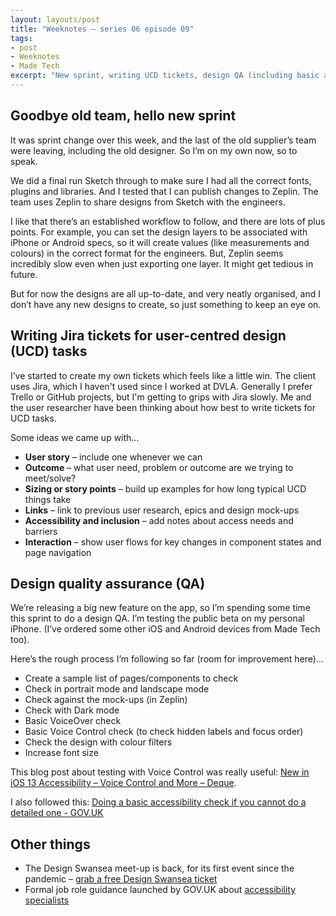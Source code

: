 ```yaml
---
layout: layouts/post
title: "Weeknotes – series 06 episode 09"
tags:
- post
- Weeknotes
- Made Tech
excerpt: "New sprint, writing UCD tickets, design QA (including basic accessibility checks)."
---
```


## Goodbye old team, hello new sprint

It was sprint change over this week, and the last of the old supplier’s team were leaving, including the old designer. So I’m on my own now, so to speak.

We did a final run Sketch through to make sure I had all the correct fonts, plugins and libraries. And I tested that I can publish changes to Zeplin. The team uses Zeplin to share designs from Sketch with the engineers.

I like that there’s an established workflow to follow, and there are lots of plus points. For example, you can set the design layers to be associated with iPhone or Android specs, so it will create values (like measurements and colours) in the correct format for the engineers. But, Zeplin seems incredibly slow even when just exporting one layer. It might get tedious in future.

But for now the designs are all up-to-date, and very neatly organised, and I don’t have any new designs to create, so just something to keep an eye on.

## Writing Jira tickets for user-centred design (UCD) tasks

I’ve started to create my own tickets which feels like a little win. The client uses Jira, which I haven't used since I worked at DVLA. Generally I prefer Trello or GitHub projects, but I'm getting to grips with Jira slowly. Me and the user researcher have been thinking about how best to write tickets for UCD tasks.

Some ideas we came up with…

- **User story** – include one whenever we can
- **Outcome** – what user need, problem or outcome are we trying to meet/solve?
- **Sizing or story points** – build up examples for how long typical UCD things take
- **Links** – link to previous user research, epics and design mock-ups
- **Accessibility and inclusion** – add notes about access needs and barriers
- **Interaction** – show user flows for key changes in component states and page navigation

## Design quality assurance (QA) 

We’re releasing a big new feature on the app, so I’m spending some time this sprint to do a design QA. I’m testing the public beta on my personal iPhone. (I’ve ordered some other iOS and Android devices from Made Tech too).

Here’s the rough process I’m following so far (room for improvement here)…

- Create a sample list of pages/components to check
- Check in portrait mode and landscape mode
- Check against the mock-ups (in Zeplin)
- Check with Dark mode
- Basic VoiceOver check
- Basic Voice Control check (to check hidden labels and focus order)
- Check the design with colour filters
- Increase font size

This blog post about testing with Voice Control was really useful: [New in iOS 13 Accessibility – Voice Control and More – Deque](https://www.deque.com/blog/new-in-ios-13-accessibility-voice-control-and-more/).

I also followed this: [Doing a basic accessibility check if you cannot do a detailed one - GOV.UK](https://www.gov.uk/government/publications/doing-a-basic-accessibility-check-if-you-cant-do-a-detailed-one/doing-a-basic-accessibility-check-if-you-cant-do-a-detailed-one)

## Other things

- The Design Swansea meet-up is back, for its first event since the pandemic – [grab a free Design Swansea ticket](https://www.eventbrite.co.uk/e/design-swansea-47-with-craig-jones-tickets-406792195407 )
- Formal job role guidance launched by GOV.UK about [accessibility specialists](https://www.gov.uk/guidance/accessibility-specialist)

